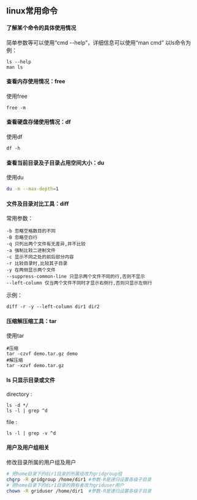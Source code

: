 ## linux常用命令

#### 了解某个命令的具体使用情况
简单参数等可以使用“cmd --help”，详细信息可以使用“man cmd”
以ls命令为例：

```
ls --help
man ls
```

#### 查看内存使用情况：free
使用free
```
free -m
```

#### 查看硬盘存储使用情况：df

使用df
```
df -h
```

#### 查看当前目录及子目录占用空间大小：du

使用du

```bash
du -m --max-depth=1
```

#### 文件及目录对比工具：diff

常用参数：

```
-b 忽略空格数目的不同
-B 忽略空白行
-q 只列出两个文件有无差异,并不比较
-a 强制比较二进制文件
-c 显示不同之处的前后部分内容
-r 比较目录时,比较其子目录
-y 在两侧显示两个文件
--suppress-common-line 只显示两个文件不同的行,否则不显示
--left-column 仅当两个文件不同时才显示右侧行,否则只显示左侧行
```

示例：

```
diff -r -y --left-column dir1 dir2
```

#### 压缩解压缩工具：tar

使用tar

```shell
#压缩
tar -czvf demo.tar.gz demo
#解压缩
tar -xzvf demo.tar.gz
```

#### ls 只显示目录或文件

directory :

```shell
ls -d */
ls -l | grep ^d
```


file :

```shell
ls -l | grep -v ^d
```

#### 用户及用户组相关

修改目录所属的用户组及用户

```bash
# 把home目录下的dir1目录的所属组改为gridgroup组
chgrp -R gridgroup /home/dir1 #参数-R是递归设置各级子目录
# 把home目录下的dir1目录的拥有者改为griduser用户
chown -R griduser /home/dir1  #参数-R是递归设置各级子目录
```

